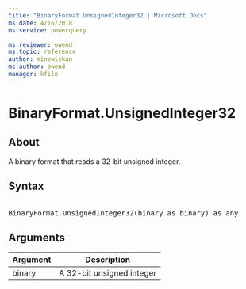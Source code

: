 ```yaml
---
title: "BinaryFormat.UnsignedInteger32 | Microsoft Docs"
ms.date: 4/16/2018
ms.service: powerquery

ms.reviewer: owend
ms.topic: reference
author: minewiskan
ms.author: owend
manager: kfile
---
```

# BinaryFormat.UnsignedInteger32

  
## About  
A binary format that reads a 32-bit unsigned integer.  
  
## Syntax

<pre>   
BinaryFormat.UnsignedInteger32(binary as binary) as any  
</pre>  
  
## Arguments  
  
|Argument|Description|  
|------------|---------------|  
|binary|A 32-bit unsigned integer|  
  
